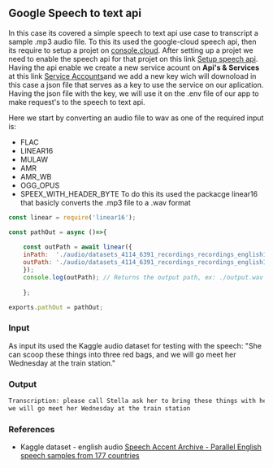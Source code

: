 ## Google Speech to text api 
In this case its covered a simple speech to text api use case to transcript a sample .mp3 audio file.
To this its used the google-cloud speech api, then its require to setup a projet on [console.cloud](https://console.cloud.google.com/).
After setting up a projet we need to enable the speech api for that projet on this link [Setup speech api](https://console.cloud.google.com/flows/enableapi?apiid=speech.googleapis.com).
Having the api enable we create a new service acount on **Api's & Services**  at this link [Service Accounts](https://console.cloud.google.com/iam-admin/serviceaccounts)and we add a new key wich will downoload in this case a json file that serves as a key to use the service on our aplication.
Having the json file with the key, we will use it on the .env file of our app to make request's to the speech to text api.

Here we start by converting an audio file to wav as one of the required input is:
- FLAC
- LINEAR16
- MULAW
- AMR
- AMR_WB
- OGG_OPUS
- SPEEX_WITH_HEADER_BYTE
To do this its used the packacge linear16 that basicly converts the .mp3 file to a .wav format
```js
const linear = require('linear16');

const pathOut = async ()=>{
 
    const outPath = await linear({
    inPath:  './audio/datasets_4114_6391_recordings_recordings_english1.mp3',
    outPath: './audio/datasets_4114_6391_recordings_recordings_english1.wav'
    });
    console.log(outPath); // Returns the output path, ex: ./output.wav
     
    };

exports.pathOut = pathOut;
```
### Input
As input its used the Kaggle audio dataset for testing with the speech: "She can scoop these things into three red bags, and we will go meet her Wednesday at the train station."

### Output
```bash
Transcription: please call Stella ask her to bring these things with her from the store six spoons of fresh snow peas five thick slabs of blue cheese and maybe a snack for her brother Bob we also need a small plastic snake and a big toy frog for the kids she can scoop these things into three red bags and 
we will go meet her Wednesday at the train station
```

### References
- Kaggle dataset - english audio
[Speech Accent Archive - Parallel English speech samples from 177 countries](https://www.kaggle.com/rtatman/speech-accent-archive)
